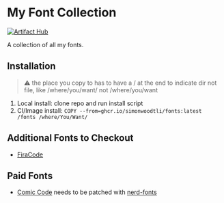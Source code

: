 # My Font Collection

[![Artifact Hub](https://img.shields.io/endpoint?url=https://artifacthub.io/badge/repository/fonts)](https://artifacthub.io/packages/search?repo=fonts)

A collection of all my fonts.

## Installation

> ⚠️ the place you copy to has to have a / at the end to indicate dir not file, like /where/you/want/ not /where/you/want

1. Local install: clone repo and run install script
2. CI/Image install: `COPY --from=ghcr.io/simonwoodtli/fonts:latest /fonts /where/You/Want/`

## Additional Fonts to Checkout

* [FiraCode] 

## Paid Fonts

* [Comic Code] needs to be patched with [nerd-fonts]

[FiraCode]: <https://github.com/tonsky/FiraCode>
[Comic Code]: <https://www.myfonts.com/products/coding-essentials-with-ligatures-package-474367>
[nerd-fonts]: <https://github.com/ryanoasis/nerd-fonts#font-patcher>
